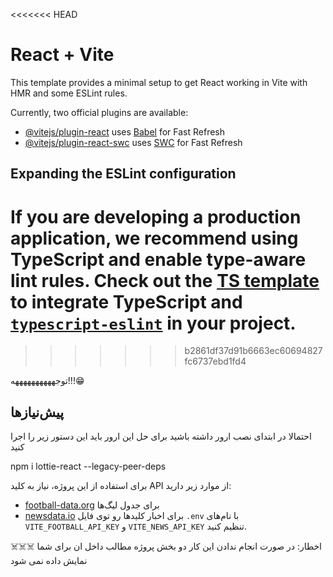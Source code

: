 <<<<<<< HEAD
# React + Vite

This template provides a minimal setup to get React working in Vite with HMR and some ESLint rules.

Currently, two official plugins are available:

- [@vitejs/plugin-react](https://github.com/vitejs/vite-plugin-react/blob/main/packages/plugin-react/README.md) uses [Babel](https://babeljs.io/) for Fast Refresh
- [@vitejs/plugin-react-swc](https://github.com/vitejs/vite-plugin-react-swc) uses [SWC](https://swc.rs/) for Fast Refresh

## Expanding the ESLint configuration

If you are developing a production application, we recommend using TypeScript and enable type-aware lint rules. Check out the [TS template](https://github.com/vitejs/vite/tree/main/packages/create-vite/template-react-ts) to integrate TypeScript and [`typescript-eslint`](https://typescript-eslint.io) in your project.
=======
 
>>>>>>> b2861df37d91b6663ec60694827fc6737ebd1fd4





توجههههههههههه!!!😁

## پیش‌نیازها


احتمالا در ابتدای نصب ارور داشته باشید   برای حل این ارور باید این دستور زیر را اجرا کنید   

npm i lottie-react --legacy-peer-deps



برای استفاده از این پروژه، نیاز به کلید API از موارد زیر دارید:
- [football-data.org](https://www.football-data.org/client/register) برای جدول لیگ‌ها
- [newsdata.io](https://newsdata.io/search-news) برای اخبار
کلیدها رو توی فایل `.env` با نام‌های `VITE_FOOTBALL_API_KEY` و `VITE_NEWS_API_KEY` تنظیم کنید.

☠️☠️☠️
اخطار: در صورت انجام ندادن این کار دو  بخش پروژه  مطالب داخل ان برای شما نمایش  داده نمی شود  



